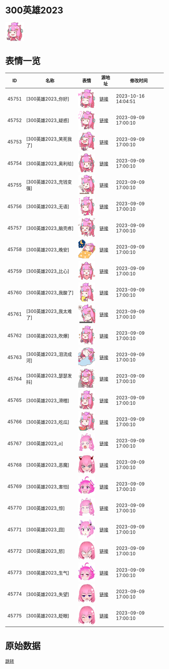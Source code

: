 # 300英雄2023

<img src="./cover.png" height="60" alt="cover" />

# 表情一览

|ID|名称|表情|源地址|修改时间|
|----|----|----|----|----|
|45751|[300英雄2023_你好]|<img src="./pic/045751_%5B300英雄2023_你好%5D.png" height="60" alt="你好"/>|[链接](https://i0.hdslb.com/bfs/garb/86bfe673cfc4f95c95c41564a7d833b6a2b67a83.png)|2023-10-16 14:04:51|
|45752|[300英雄2023_疑惑]|<img src="./pic/045752_%5B300英雄2023_疑惑%5D.png" height="60" alt="疑惑"/>|[链接](https://i0.hdslb.com/bfs/garb/7843b0fff86bfb1e0e1d241e8aea443ccf578037.png)|2023-09-09 17:00:10|
|45753|[300英雄2023_笑死我了]|<img src="./pic/045753_%5B300英雄2023_笑死我了%5D.png" height="60" alt="笑死我了"/>|[链接](https://i0.hdslb.com/bfs/garb/1fc525e095edee3403b40c312c5efe4a3e54401e.png)|2023-09-09 17:00:10|
|45754|[300英雄2023_奥利给]|<img src="./pic/045754_%5B300英雄2023_奥利给%5D.png" height="60" alt="奥利给"/>|[链接](https://i0.hdslb.com/bfs/garb/7a1c75a3c3a18b817150bf3d731b17cf19767cef.png)|2023-09-09 17:00:10|
|45755|[300英雄2023_充钱变强]|<img src="./pic/045755_%5B300英雄2023_充钱变强%5D.png" height="60" alt="充钱变强"/>|[链接](https://i0.hdslb.com/bfs/garb/9339d0b4d0088889aa63fd7d5076ca834d5d5581.png)|2023-09-09 17:00:10|
|45756|[300英雄2023_无语]|<img src="./pic/045756_%5B300英雄2023_无语%5D.png" height="60" alt="无语"/>|[链接](https://i0.hdslb.com/bfs/garb/688dbdf7813a747d196875ad3067d25aa0ff0a6b.png)|2023-09-09 17:00:10|
|45757|[300英雄2023_脑壳疼]|<img src="./pic/045757_%5B300英雄2023_脑壳疼%5D.png" height="60" alt="脑壳疼"/>|[链接](https://i0.hdslb.com/bfs/garb/245abd7cbe87f5ee7424919430a2573b3cda563c.png)|2023-09-09 17:00:10|
|45758|[300英雄2023_晚安]|<img src="./pic/045758_%5B300英雄2023_晚安%5D.png" height="60" alt="晚安"/>|[链接](https://i0.hdslb.com/bfs/garb/1d6b67bd7fe96561036ce1db9aeb535a0872b7d6.png)|2023-09-09 17:00:10|
|45759|[300英雄2023_比心]|<img src="./pic/045759_%5B300英雄2023_比心%5D.png" height="60" alt="比心"/>|[链接](https://i0.hdslb.com/bfs/garb/bc12e9eb4e6a5aba053f218a66cd7b00baa21a31.png)|2023-09-09 17:00:10|
|45760|[300英雄2023_我酸了]|<img src="./pic/045760_%5B300英雄2023_我酸了%5D.png" height="60" alt="我酸了"/>|[链接](https://i0.hdslb.com/bfs/garb/bdae72364658c8e63c5fb23ca2c5935dea42037e.png)|2023-09-09 17:00:10|
|45761|[300英雄2023_我太难了]|<img src="./pic/045761_%5B300英雄2023_我太难了%5D.png" height="60" alt="我太难了"/>|[链接](https://i0.hdslb.com/bfs/garb/613574a70a39ed6411665683b505b8b272595e22.png)|2023-09-09 17:00:10|
|45762|[300英雄2023_吹爆]|<img src="./pic/045762_%5B300英雄2023_吹爆%5D.png" height="60" alt="吹爆"/>|[链接](https://i0.hdslb.com/bfs/garb/1ffd69dd096573abcef0e9c52778fa420b029727.png)|2023-09-09 17:00:10|
|45763|[300英雄2023_泪流成河]|<img src="./pic/045763_%5B300英雄2023_泪流成河%5D.png" height="60" alt="泪流成河"/>|[链接](https://i0.hdslb.com/bfs/garb/b4cd4b19f80bb4f67aeac6fa500fd1ac6689176c.png)|2023-09-09 17:00:10|
|45764|[300英雄2023_瑟瑟发抖]|<img src="./pic/045764_%5B300英雄2023_瑟瑟发抖%5D.png" height="60" alt="瑟瑟发抖"/>|[链接](https://i0.hdslb.com/bfs/garb/8bb1507a39b337844385946850f659f638f6bd5d.png)|2023-09-09 17:00:10|
|45765|[300英雄2023_滑稽]|<img src="./pic/045765_%5B300英雄2023_滑稽%5D.png" height="60" alt="滑稽"/>|[链接](https://i0.hdslb.com/bfs/garb/8f2ff435c78da73a39c38338b72aaa6d680edc40.png)|2023-09-09 17:00:10|
|45766|[300英雄2023_吃瓜]|<img src="./pic/045766_%5B300英雄2023_吃瓜%5D.png" height="60" alt="吃瓜"/>|[链接](https://i0.hdslb.com/bfs/garb/9ff5c4f396fb4170b3e7a6ec27ddaf9e2e268975.png)|2023-09-09 17:00:10|
|45767|[300英雄2023_o]|<img src="./pic/045767_%5B300英雄2023_o%5D.png" height="60" alt="o"/>|[链接](https://i0.hdslb.com/bfs/garb/1bb1af0561c537e0208412ade7c56186c59b8cf0.png)|2023-09-09 17:00:10|
|45768|[300英雄2023_恶魔]|<img src="./pic/045768_%5B300英雄2023_恶魔%5D.png" height="60" alt="恶魔"/>|[链接](https://i0.hdslb.com/bfs/garb/77465588832b5b370280a4e53956015decbfcc90.png)|2023-09-09 17:00:10|
|45769|[300英雄2023_害怕]|<img src="./pic/045769_%5B300英雄2023_害怕%5D.png" height="60" alt="害怕"/>|[链接](https://i0.hdslb.com/bfs/garb/794847bd7404d55c68895813b85465f0da07861d.png)|2023-09-09 17:00:10|
|45770|[300英雄2023_惊]|<img src="./pic/045770_%5B300英雄2023_惊%5D.png" height="60" alt="惊"/>|[链接](https://i0.hdslb.com/bfs/garb/d6cb9837a259ea0d579f0d17e0272246c2540dfa.png)|2023-09-09 17:00:10|
|45771|[300英雄2023_囧]|<img src="./pic/045771_%5B300英雄2023_囧%5D.png" height="60" alt="囧"/>|[链接](https://i0.hdslb.com/bfs/garb/96d2f3cd57269c3212f9943948ef4fc2cc6f5018.png)|2023-09-09 17:00:10|
|45772|[300英雄2023_怒]|<img src="./pic/045772_%5B300英雄2023_怒%5D.png" height="60" alt="怒"/>|[链接](https://i0.hdslb.com/bfs/garb/d73a8fd730ccc182bd2c79f1a865d1863e6a5a60.png)|2023-09-09 17:00:10|
|45773|[300英雄2023_生气]|<img src="./pic/045773_%5B300英雄2023_生气%5D.png" height="60" alt="生气"/>|[链接](https://i0.hdslb.com/bfs/garb/4897eeac8138481ace56e589d93d6317a29c131e.png)|2023-09-09 17:00:10|
|45774|[300英雄2023_失望]|<img src="./pic/045774_%5B300英雄2023_失望%5D.png" height="60" alt="失望"/>|[链接](https://i0.hdslb.com/bfs/garb/af25b58ed984015d565d8b87e279e230ee038962.png)|2023-09-09 17:00:10|
|45775|[300英雄2023_眨眼]|<img src="./pic/045775_%5B300英雄2023_眨眼%5D.png" height="60" alt="眨眼"/>|[链接](https://i0.hdslb.com/bfs/garb/b79d866d37589cf3fe58c01e1ad490a1c787982a.png)|2023-09-09 17:00:10|

# 原始数据

[跳转](./raw.json)

